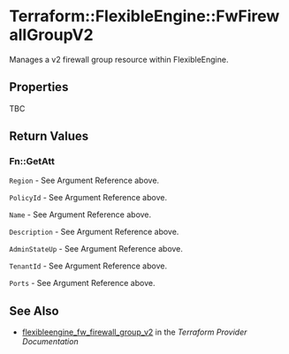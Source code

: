 # Terraform::FlexibleEngine::FwFirewallGroupV2

Manages a v2 firewall group resource within FlexibleEngine.

## Properties

TBC

## Return Values

### Fn::GetAtt

`Region` - See Argument Reference above.

`PolicyId` - See Argument Reference above.

`Name` - See Argument Reference above.

`Description` - See Argument Reference above.

`AdminStateUp` - See Argument Reference above.

`TenantId` - See Argument Reference above.

`Ports` - See Argument Reference above.

## See Also

* [flexibleengine_fw_firewall_group_v2](https://www.terraform.io/docs/providers/flexibleengine/r/fw_firewall_group_v2.html) in the _Terraform Provider Documentation_